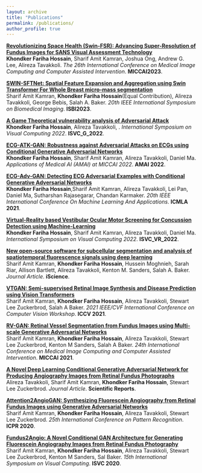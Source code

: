 ```yaml
---
layout: archive
title: "Publications"
permalink: /publications/
author_profile: true
---
```


**[Revolutionizing Space Health (Swin-FSR): Advancing Super-Resolution of Fundus Images for SANS Visual Assessment Technology](https://farihahossain.github.io/publications/MICCAI2023)**  
**Khondker Fariha Hossain**, Sharif Amit Kamran, Joshua Ong, Andrew G. Lee, Alireza Tavakkoli. *The 26th International Conference on Medical Image Computing and Computer Assisted Intervention*. **MICCAI2023**.

**[SWIN-SFTNet: Spatial Feature Expansion and Aggregation using Swin Transformer For Whole Breast micro-mass segmentation](https://farihahossain.github.io/publications/ISBI2023)**  
Sharif Amit Kamran, **Khondker Fariha Hossain**(Equal Contribution), Alireza Tavakkoli, George Bebis, Salah A. Baker. *20th IEEE International Symposium on Biomedical Imaging*. **ISBI2023**.

**[A Game Theoretical vulnerability analysis of Adversarial Attack](https://farihahossain.github.io/publications/ISVC_G_2022)**  
**Khondker Fariha Hossain**, Alireza Tavakkoli, . *International Symposium on Visual Computing 2022*. **ISVC_G_2022**.


**[ECG-ATK-GAN: Robustness against Adversarial Attacks on ECGs using Conditional Generative Adversarial Networks](https://farihahossain.github.io/publications/AMAI2022)**  
**Khondker Fariha Hossain**, Sharif Amit Kamran, Alireza Tavakkoli, Daniel Ma. *Applications of Medical AI (AMAI) at MICCAI 2022*. **AMAI 2022**.

**[ECG-Adv-GAN: Detecting ECG Adversarial Examples with Conditional Generative Adversarial Networks](https://farihahossain.github.io/publications/icmla2021)**  
**Khondker Fariha Hossain**,Sharif Amit Kamran, Alireza Tavakkoli, Lei Pan, Daniel Ma, Sutharshan Rajasegarar, Chandan Karmaker. *20th IEEE International Conference On Machine Learning And Applications*. **ICMLA 2021**.

**[Virtual-Reality based Vestibular Ocular Motor Screening for Concussion Detection using Machine-Learning](https://farihahossain.github.io/publications/ISVC_VR_2022)**  
**Khondker Fariha Hossain**, Sharif Amit Kamran, Alireza Tavakkoli, Daniel Ma. *International Symposium on Visual Computing 2022*. **ISVC_VR_2022**.

**[New open-source software for subcellular segmentation and analysis of spatiotemporal fluorescence signals using deep learning](https://farihahossain.github.io/publications/iscience2022)**  
Sharif Amit Kamran, **Khondker Fariha Hossain**, Hussein Moghnieh, Sarah Riar, Allison Bartlett, Alireza Tavakkoli, Kenton M. Sanders, Salah A. Baker. *Journal Article*. **iScience**.


**[VTGAN: Semi-supervised Retinal Image Synthesis and Disease Prediction using Vision Transformers](https://farihahossain.github.io.com/publications/iccvw2021)**   
Sharif Amit Kamran, **Khondker Fariha Hossain**, Alireza Tavakkoli, Stewart Lee Zuckerbrod, Salah A Baker. *2021 IEEE/CVF International Conference on Computer Vision Workshop*. **ICCV 2021**.

**[RV-GAN: Retinal Vessel Segmentation from Fundus Images using Multi-scale Generative Adversarial Networks](https://farihahossain.github.io/publications/miccai2021)**  
Sharif Amit Kamran, **Khondker Fariha Hossain**, Alireza Tavakkoli, Stewart Lee Zuckerbrod, Kenton M Sanders, Salah A Baker. *24th International Conference on Medical Image Computing and Computer Assisted Intervention*. **MICCAI 2021**.

**[A Novel Deep Learning Conditional Generative Adversarial Network for Producing Angiography Images from Retinal Fundus Photographs](https://farihahossain.github.io/publications/srep2020)**  
Alireza Tavakkoli, Sharif Amit Kamran, **Khondker Fariha Hossain**, Stewart Lee Zuckerbrod. *Journal Article*. **Scientific Reports**.

**[Attention2AngioGAN: Synthesizing Fluorescein Angiography from Retinal Fundus Images using Generative Adversarial Networks](https://farihahossain.github.io/publications/attention2020)**  
Sharif Amit Kamran, **Khondker Fariha Hossain**, Alireza Tavakkoli, Stewart Lee Zuckerbrod. *25th International Conference on Pattern Recognition*. **ICPR 2020**.

**[Fundus2Angio: A Novel Conditional GAN Architecture for Generating Fluorescein Angiography Images from Retinal Fundus Photography](https://farihahossain.github.io/publications/arxiv2020)**  
Sharif Amit Kamran, **Khondker Fariha Hossain**, Alireza Tavakkoli, Stewart Lee Zuckerbrod, Kenton M Sanders, Sal Baker. *15th International Symposium on Visual Computing*. **ISVC 2020**.

